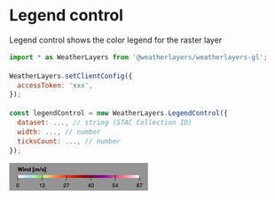 # Legend control

Legend control shows the color legend for the raster layer

```javascript
import * as WeatherLayers from '@weatherlayers/weatherlayers-gl';

WeatherLayers.setClientConfig({
  accessToken: 'xxx',
});

const legendControl = new WeatherLayers.LegendControl({
  dataset: ..., // string (STAC Collection ID)
  width: ..., // number
  ticksCount: ..., // number
});
```

![](<../../../.gitbook/assets/legend-control (1).png>)
